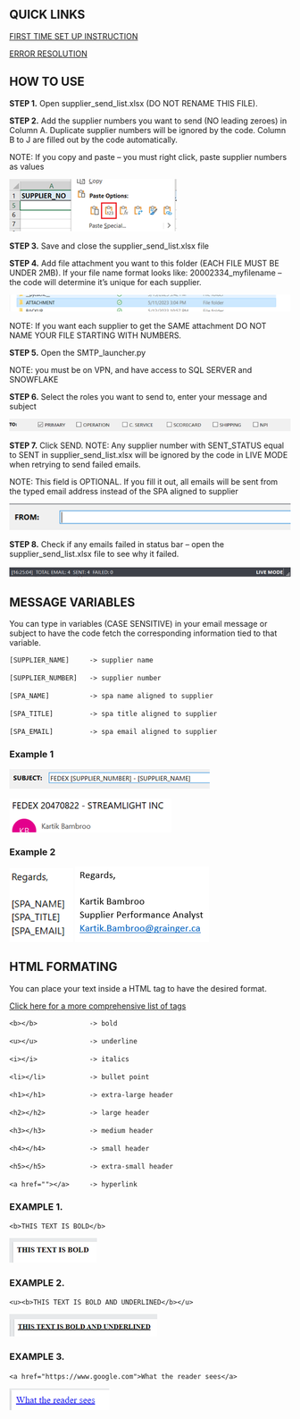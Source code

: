 ## QUICK LINKS

[FIRST TIME SET UP INSTRUCTION](DOCUMENTATION/SETUP.md)

[ERROR RESOLUTION](DOCUMENTATION/ERRORS.md)

## HOW TO USE

**STEP 1.** Open supplier_send_list.xlsx (DO NOT RENAME THIS FILE).

**STEP 2.** Add the supplier numbers you want to send (NO leading zeroes) in Column A. Duplicate supplier numbers will be ignored by the code. Column B to J are filled out by the code automatically. 

NOTE: If you copy and paste – you must right click, paste supplier numbers as values 

![alt text](DOCUMENTATION/instruct2.png)

**STEP 3.** Save and close the supplier_send_list.xlsx file

**STEP 4.** Add file attachment you want to this folder (EACH FILE MUST BE UNDER 2MB). If your file name format looks like: 20002334_myfilename – the code will determine it’s unique for each supplier.

![alt text](DOCUMENTATION/instruct4.png)

NOTE: If you want each supplier to get the SAME attachment DO NOT NAME YOUR FILE STARTING WITH NUMBERS.

**STEP 5.** Open the SMTP_launcher.py

NOTE: you must be on VPN, and have access to SQL SERVER and SNOWFLAKE

**STEP 6.**	Select the roles you want to send to, enter your message and subject

![alt text](DOCUMENTATION/instruct6.png)

**STEP 7.**	Click SEND. 
NOTE: Any supplier number with SENT_STATUS equal to SENT in supplier_send_list.xlsx will be ignored by the code in LIVE MODE when retrying to send failed emails.

NOTE: This field is OPTIONAL. If you fill it out, all emails will be sent from the typed email address instead of the SPA aligned to supplier

![alt text](DOCUMENTATION/instruct7.png)

**STEP 8.**	Check if any emails failed in status bar – open the supplier_send_list.xlsx file to see why it failed.

![alt text](DOCUMENTATION/instruct8.png)


## MESSAGE VARIABLES

You can type in variables (CASE SENSITIVE) in your email message or subject to have the code fetch the corresponding information tied to that variable.

```
[SUPPLIER_NAME]     -> supplier name 

[SUPPLIER_NUMBER]   -> supplier number

[SPA_NAME]          -> spa name aligned to supplier

[SPA_TITLE]         -> spa title aligned to supplier

[SPA_EMAIL]         -> spa email aligned to supplier
```

### Example 1

![alt text](DOCUMENTATION/instruct_mv_ex1a.png)

![alt text](DOCUMENTATION/instruct_mv_ex1b.png)

### Example 2

![alt text](DOCUMENTATION/instruct_mv_ex2a.png)
![alt text](DOCUMENTATION/instruct_mv_ex2b.png)

## HTML FORMATING

You can place your text inside a HTML tag to have the desired format. 

[Click here for a more comprehensive list of tags](https://www.w3schools.com/tags/ref_byfunc.asp)

```
<b></b>             -> bold

<u></u>             -> underline

<i></i>             -> italics

<li></li>           -> bullet point

<h1></h1>           -> extra-large header

<h2></h2>           -> large header

<h3></h3>           -> medium header

<h4></h4>           -> small header

<h5></h5>           -> extra-small header

<a href=""></a>     -> hyperlink
```

### EXAMPLE 1. 
```
<b>THIS TEXT IS BOLD</b>
```
![alt text](DOCUMENTATION/instruct_html_ex1.png)

### EXAMPLE 2. 

```
<u><b>THIS TEXT IS BOLD AND UNDERLINED</b></u>
```
![alt text](DOCUMENTATION/instruct_html_ex2.png)


### EXAMPLE 3. 
```
<a href="https://www.google.com">What the reader sees</a>
```

![alt text](DOCUMENTATION/instruct_html_ex3.png)